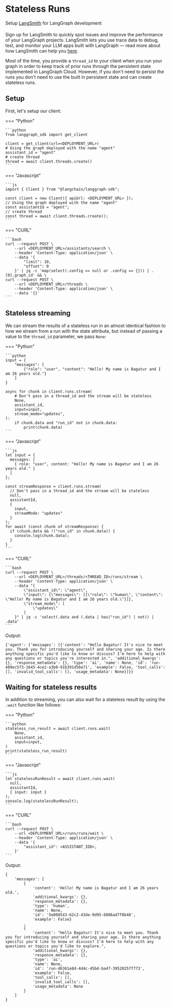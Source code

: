 # Stateless Runs

<div class="admonition tip">
    <p class="admonition-title">Setup <a href="https://smith.langchain.com">LangSmith</a> for LangGraph development</p>
    <p style="padding-top: 5px;">
        Sign up for LangSmith to quickly spot issues and improve the performance of your LangGraph projects. LangSmith lets you use trace data to debug, test, and monitor your LLM apps built with LangGraph — read more about how LangSmith can help you <a href="https://docs.smith.langchain.com
        ">here</a>. 
    </p>
</div>    

Most of the time, you provide a `thread_id` to your client when you run your graph in order to keep track of prior runs through the persistent state implemented in LangGraph Cloud. However, if you don't need to persist the runs you don't need to use the built in persistent state and can create stateless runs.

## Setup

First, let's setup our client:

=== "Python"

    ```python
    from langgraph_sdk import get_client

    client = get_client(url=<DEPLOYMENT_URL>)
    # Using the graph deployed with the name "agent"
    assistant_id = "agent"
    # create thread
    thread = await client.threads.create()
    ```

=== "Javascript"

    ```js
    import { Client } from "@langchain/langgraph-sdk";

    const client = new Client({ apiUrl: <DEPLOYMENT_URL> });
    // Using the graph deployed with the name "agent"
    const assistantId = "agent";
    // create thread
    const thread = await client.threads.create();
    ```

=== "CURL"

    ```bash
    curl --request POST \
        --url <DEPLOYMENT_URL>/assistants/search \
        --header 'Content-Type: application/json' \
        --data '{
            "limit": 10,
            "offset": 0
        }' | jq -c 'map(select(.config == null or .config == {})) | .[0].graph_id' && \
    curl --request POST \
        --url <DEPLOYMENT_URL>/threads \
        --header 'Content-Type: application/json' \
        --data '{}'
    ```

## Stateless streaming

We can stream the results of a stateless run in an almost identical fashion to how we stream from a run with the state attribute, but instead of passing a value to the `thread_id` parameter, we pass `None`:

=== "Python"

    ```python
    input = {
        "messages": [
            {"role": "user", "content": "Hello! My name is Bagatur and I am 26 years old."}
        ]
    }

    async for chunk in client.runs.stream(
        # Don't pass in a thread_id and the stream will be stateless
        None,
        assistant_id,
        input=input,
        stream_mode="updates",
    ):
        if chunk.data and "run_id" not in chunk.data:
            print(chunk.data)
    ```

=== "Javascript"

    ```js
    let input = {
      messages: [
        { role: "user", content: "Hello! My name is Bagatur and I am 26 years old." }
      ]
    };

    const streamResponse = client.runs.stream(
      // Don't pass in a thread_id and the stream will be stateless
      null,
      assistantId,
      {
        input,
        streamMode: "updates"
      }
    );
    for await (const chunk of streamResponse) {
      if (chunk.data && !("run_id" in chunk.data)) {
        console.log(chunk.data);
      }
    }
    ```

=== "CURL"

    ```bash
    curl --request POST \
        --url <DEPLOYMENT_URL>/threads/<THREAD_ID>/runs/stream \
        --header 'Content-Type: application/json' \
        --data "{
            \"assistant_id\": \"agent\",
            \"input\": {\"messages\": [{\"role\": \"human\", \"content\": \"Hello! My name is Bagatur and I am 26 years old.\"}]},
            \"stream_mode\": [
                \"updates\"
            ]
        }" | jq -c 'select(.data and (.data | has("run_id") | not)) | .data'
    ```

Output:

    {'agent': {'messages': [{'content': "Hello Bagatur! It's nice to meet you. Thank you for introducing yourself and sharing your age. Is there anything specific you'd like to know or discuss? I'm here to help with any questions or topics you're interested in.", 'additional_kwargs': {}, 'response_metadata': {}, 'type': 'ai', 'name': None, 'id': 'run-489ec573-1645-4ce2-a3b8-91b391d50a71', 'example': False, 'tool_calls': [], 'invalid_tool_calls': [], 'usage_metadata': None}]}}

## Waiting for stateless results

In addition to streaming, you can also wait for a stateless result by using the `.wait` function like follows:

=== "Python"

    ```python
    stateless_run_result = await client.runs.wait(
        None,
        assistant_id,
        input=input,
    )
    print(stateless_run_result)
    ```

=== "Javascript"

    ```js
    let statelessRunResult = await client.runs.wait(
      null,
      assistantId,
      { input: input }
    );
    console.log(statelessRunResult);
    ```

=== "CURL"

    ```bash
    curl --request POST \
        --url <DEPLOYMENT_URL>/runs/runs/wait \
        --header 'Content-Type: application/json' \
        --data '{
            "assistant_id": <ASSISTANT_IDD>,
        }'
    ```

Output:

    {
        'messages': [
            {
                'content': 'Hello! My name is Bagatur and I am 26 years old.',
                'additional_kwargs': {},
                'response_metadata': {},
                'type': 'human',
                'name': None,
                'id': '5e088543-62c2-43de-9d95-6086ad7f8b48',
                'example': False}
            ,
            {
                'content': "Hello Bagatur! It's nice to meet you. Thank you for introducing yourself and sharing your age. Is there anything specific you'd like to know or discuss? I'm here to help with any questions or topics you'd like to explore.",
                'additional_kwargs': {},
                'response_metadata': {},
                'type': 'ai',
                'name': None,
                'id': 'run-d6361e8d-4d4c-45bd-ba47-39520257f773',
                'example': False,
                'tool_calls': [],
                'invalid_tool_calls': [],
                'usage_metadata': None
            }
        ]
    }